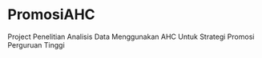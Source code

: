 # PromosiAHC
Project Penelitian Analisis Data Menggunakan AHC Untuk Strategi Promosi Perguruan Tinggi
